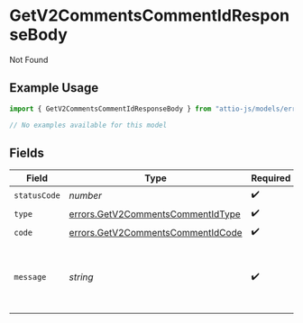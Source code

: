 # GetV2CommentsCommentIdResponseBody

Not Found

## Example Usage

```typescript
import { GetV2CommentsCommentIdResponseBody } from "attio-js/models/errors";

// No examples available for this model
```

## Fields

| Field                                                                                  | Type                                                                                   | Required                                                                               | Description                                                                            | Example                                                                                |
| -------------------------------------------------------------------------------------- | -------------------------------------------------------------------------------------- | -------------------------------------------------------------------------------------- | -------------------------------------------------------------------------------------- | -------------------------------------------------------------------------------------- |
| `statusCode`                                                                           | *number*                                                                               | :heavy_check_mark:                                                                     | N/A                                                                                    |                                                                                        |
| `type`                                                                                 | [errors.GetV2CommentsCommentIdType](../../models/errors/getv2commentscommentidtype.md) | :heavy_check_mark:                                                                     | N/A                                                                                    |                                                                                        |
| `code`                                                                                 | [errors.GetV2CommentsCommentIdCode](../../models/errors/getv2commentscommentidcode.md) | :heavy_check_mark:                                                                     | N/A                                                                                    |                                                                                        |
| `message`                                                                              | *string*                                                                               | :heavy_check_mark:                                                                     | N/A                                                                                    | Comment with ID "aa1dc1d9-93ac-4c6c-987e-16b6eea9aab2" was not found.                  |